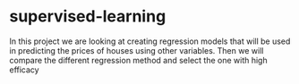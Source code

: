 # supervised-learning
In this project we are looking at creating regression models that will be used in predicting the prices of houses using other variables. 
Then we will compare the different regression method and select the one with high efficacy
